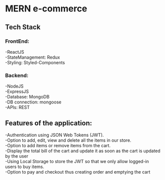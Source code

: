 # MERN e-commerce

## Tech Stack

### FrontEnd:

-ReactJS<br/>
-StateManagement: Redux<br/> 
-Styling: Styled-Components<br/> 


### Backend:

-NodeJS<br/> -ExpressJS <br/>-Database: MongoDB <br/>-DB connection: mongoose <br/>-APIs: REST

## Features of the application:

-Authentication using JSON Web Tokens (JWT).<br/> -Option to add, edit, view and
delete all the items in our store.<br/> -Option to add items or remove items from the
cart.<br/> -Display the total bill of the cart and update it as soon as the cart is
updated by the user<br/> -Using Local Storage to store the JWT so that we only allow
logged-in users to buy items.<br/> -Option to pay and checkout thus creating order
and emptying the cart
